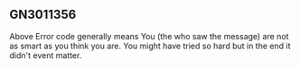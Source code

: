## GN3011356

Above Error code generally means
You (the who saw the message) are not as smart as you think you are.
You might have tried so hard but in the end it didn't event matter.
